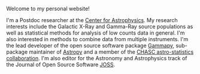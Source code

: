 Welcome to my personal website!

I'm a Postdoc researcher at the [Center for Astrophysics](https://www.cfa.harvard.edu).
My research interests include the Galactic X-Ray and Gamma-Ray source populations
as well as statistical methods for analysis of low counts data in general.
I'm also interested in methods to combine data from multiple instruments.
I'm the lead developer of the open source software package [Gammapy](https://gammapy.org),
sub-package maintainer of [Astropy](https://astropy.org) and a member of the
[CHASC astro-statistics collaboration](https://hea-www.harvard.edu/astrostat/).
I'm also editor for the Astronomy and Astrophysics track of the Journal of Open Source Software [JOSS](https://joss.theoj.org).
